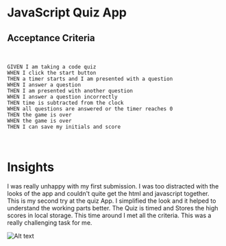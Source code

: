 # JavaScript Quiz App


## Acceptance Criteria
​
```
GIVEN I am taking a code quiz
WHEN I click the start button
THEN a timer starts and I am presented with a question
WHEN I answer a question
THEN I am presented with another question
WHEN I answer a question incorrectly
THEN time is subtracted from the clock
WHEN all questions are answered or the timer reaches 0
THEN the game is over
WHEN the game is over
THEN I can save my initials and score
```
​
# Insights

I was really unhappy with my first submission.
I was too distracted with the looks of the app
and couldn't quite get the html and javascript together.
This is my second try at the quiz App.
I simplified the look and it helped to understand the working parts better.
The Quiz is timed and Stores the high scores in local storage.
This time around I met all the criteria.
This was a really challenging task for me.

![Alt text]("APP")

